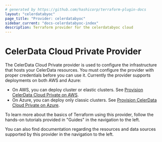 ```yaml
---
# generated by https://github.com/hashicorp/terraform-plugin-docs
layout: "celerdatabyoc"
page_title: "Provider: celerdatabyoc"
sidebar_current: "docs-celerdatabyoc-index"
description: Terraform provider for the celerdatabyoc cloud
---
```


# CelerData Cloud Private Provider

The CelerData Cloud Private provider is used to configure the infrastructure that hosts your CelerData resources. You must configure the provider with proper credentials before you can use it. Currently the provider supports deployments on both AWS and Azure:

- On AWS, you can deploy cluster or elastic clusters. See [Provision CelerData Cloud Private on AWS](../docs/guides/aws_deployment_guide.md).
- On Azure, you can deploy only classic clusters. See [Provision CelerData Cloud Private on Azure](../docs/guides/azure_deployment_guide.md).

To learn more about the basics of Terraform using this provider, follow the hands-on tutorials provided in "Guides" in the navigation to the left.

You can also find documentation regarding the resources and data sources supported by this provider in the navigation to the left.
